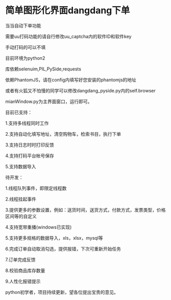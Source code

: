 # 简单图形化界面dangdang下单

当当自动下单功能

需要uu打码功能的请自行修改uu_captcha内的软件ID和软件key

手动打码的可以不填

目前环境为python2

库依赖selenuim,PIL,PySide,requests

依赖PhantomJS，请在config内填写好您安装的phantomjs的地址

或者有火狐又不怕慢的同学可以修改dangdang_pyside.py内的self.browser

mianWindow.py为主界面窗口，运行即可。

目前已支持：

1.支持多线程同时工作

2.支持自动化填写地址，清空购物车，检索书目，执行下单

3.支持日志时时打印反馈

4.支持打码平台帐号保存

5.支持数据导入



待开发：

1.线程队列事件，即限定线程数

2.线程挂起事件

3.提供更多的参数设置，例如：送货时间，送货方式，付款方式，发票类型，价格区间等的自定义

4.支持宽带重播(windows已实现)

5.支持更多规格的数据导入，xls，xlsx，mysql等

6.完成订单自动取消勾选，提供报错，下次可重新开始任务

7.订单完成反馈

8.校验商品库存数量

9.人性化报错提示




python初学者，项目持续更新，望各位提出宝贵的意见。
